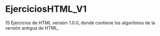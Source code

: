 # EjerciciosHTML_V1
15 Ejercicios de HTML versión 1.0.0, donde contiene los algoritmos de la versión antigua de HTML, 

